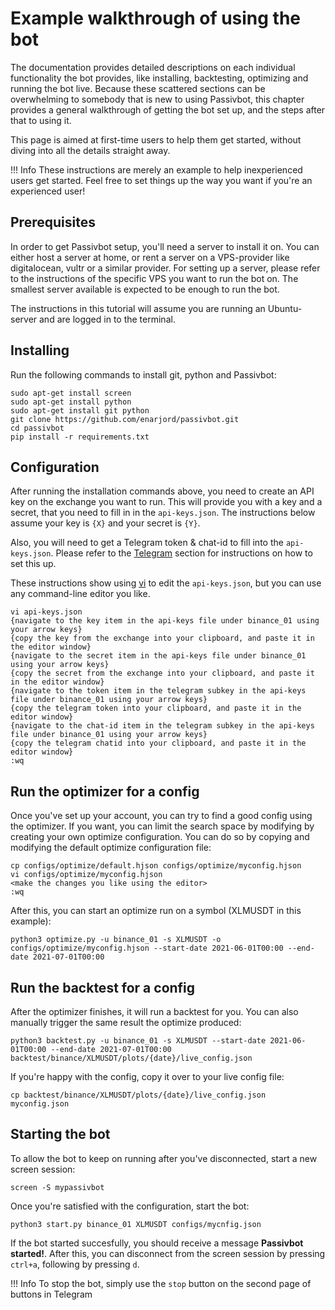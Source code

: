 # Example walkthrough of using the bot

The documentation provides detailed descriptions on each individual functionality the bot provides, like
installing, backtesting, optimizing and running the bot live. Because these scattered sections can be
overwhelming to somebody that is new to using Passivbot, this chapter provides a general walkthrough of
getting the bot set up, and the steps after that to using it.

This page is aimed at first-time users to help them get started, without diving into all the details straight away.

!!! Info
    These instructions are merely an example to help inexperienced users get started. Feel free to set things up the way you
    want if you're an experienced user!

## Prerequisites

In order to get Passivbot setup, you'll need a server to install it on. You can either host a server
at home, or rent a server on a VPS-provider like digitalocean, vultr or a similar provider. For setting
up a server, please refer to the instructions of the specific VPS you want to run the bot on. The smallest server
available is expected to be enough to run the bot.

The instructions in this tutorial will assume you are running an Ubuntu-server and are logged in to the terminal.

## Installing

Run the following commands to install git, python and Passivbot:

```shell
sudo apt-get install screen
sudo apt-get install python
sudo apt-get install git python
git clone https://github.com/enarjord/passivbot.git
cd passivbot
pip install -r requirements.txt
```

## Configuration

After running the installation commands above, you need to create an API key on the exchange you want to run.
This will provide you with a key and a secret, that you need to fill in in the `api-keys.json`. The instructions below
assume your key is `{X}` and your secret is `{Y}`.

Also, you will need to get a Telegram token & chat-id to fill into the `api-keys.json`. Please refer to the [Telegram](telegram.md)
section for instructions on how to set this up.

These instructions show using [vi](http://www.atmos.albany.edu/daes/atmclasses/atm350/vi_cheat_sheet.pdf) to edit the `api-keys.json`, but you can use any command-line editor you like.

```shell
vi api-keys.json
{navigate to the key item in the api-keys file under binance_01 using your arrow keys}
{copy the key from the exchange into your clipboard, and paste it in the editor window}
{navigate to the secret item in the api-keys file under binance_01 using your arrow keys}
{copy the secret from the exchange into your clipboard, and paste it in the editor window}
{navigate to the token item in the telegram subkey in the api-keys file under binance_01 using your arrow keys}
{copy the telegram token into your clipboard, and paste it in the editor window}
{navigate to the chat-id item in the telegram subkey in the api-keys file under binance_01 using your arrow keys}
{copy the telegram chatid into your clipboard, and paste it in the editor window}
:wq
```

## Run the optimizer for a config

Once you've set up your account, you can try to find a good config using the optimizer. If you want, you can limit the
search space by modifying by creating your own optimize configuration. You can do so by copying and modifying the default
optimize configuration file:

```shell
cp configs/optimize/default.hjson configs/optimize/myconfig.hjson
vi configs/optimize/myconfig.hjson
<make the changes you like using the editor>
:wq
```

After this, you can start an optimize run on a symbol (XLMUSDT in this example):

```shell
python3 optimize.py -u binance_01 -s XLMUSDT -o configs/optimize/myconfig.hjson --start-date 2021-06-01T00:00 --end-date 2021-07-01T00:00 
```

## Run the backtest for a config

After the optimizer finishes, it will run a backtest for you. You can also manually trigger the same result the optimize produced:

```shell
python3 backtest.py -u binance_01 -s XLMUSDT --start-date 2021-06-01T00:00 --end-date 2021-07-01T00:00 backtest/binance/XLMUSDT/plots/{date}/live_config.json
```

If you're happy with the config, copy it over to your live config file:

```shell
cp backtest/binance/XLMUSDT/plots/{date}/live_config.json myconfig.json
```

## Starting the bot

To allow the bot to keep on running after you've disconnected, start a new screen session:

```shell
screen -S mypassivbot
```

Once you're satisfied with the configuration, start the bot:

```shell
python3 start.py binance_01 XLMUSDT configs/mycnfig.json
```

If the bot started succesfully, you should receive a message **Passivbot started!**. After this, you can disconnect
from the screen session by pressing `ctrl+a`, following by pressing `d`.

!!! Info
    To stop the bot, simply use the `stop` button on the second page of buttons in Telegram